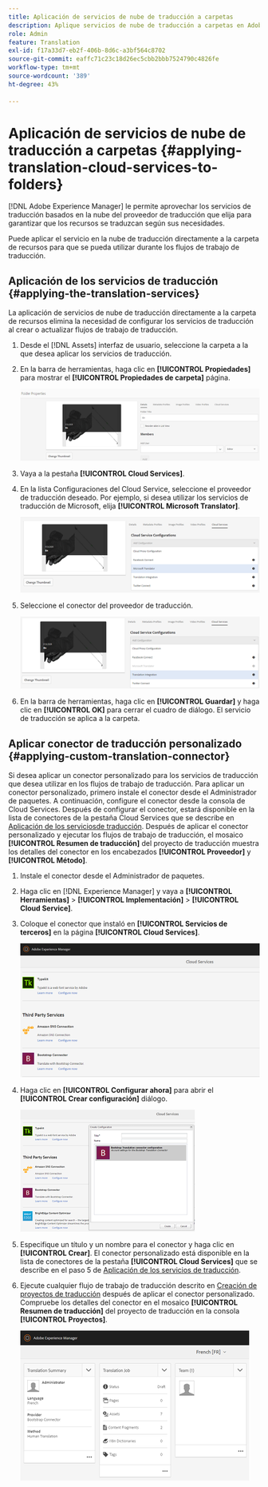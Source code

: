 ```yaml
---
title: Aplicación de servicios de nube de traducción a carpetas
description: Aplique servicios de nube de traducción a carpetas en Adobe Experience Manager.
role: Admin
feature: Translation
exl-id: f17a33d7-eb2f-406b-8d6c-a3bf564c8702
source-git-commit: eaffc71c23c18d26ec5cbb2bbb7524790c4826fe
workflow-type: tm+mt
source-wordcount: '389'
ht-degree: 43%

---
```


# Aplicación de servicios de nube de traducción a carpetas {#applying-translation-cloud-services-to-folders}

[!DNL Adobe Experience Manager] le permite aprovechar los servicios de traducción basados en la nube del proveedor de traducción que elija para garantizar que los recursos se traduzcan según sus necesidades.

Puede aplicar el servicio en la nube de traducción directamente a la carpeta de recursos para que se pueda utilizar durante los flujos de trabajo de traducción.

## Aplicación de los servicios de traducción {#applying-the-translation-services}

La aplicación de servicios de nube de traducción directamente a la carpeta de recursos elimina la necesidad de configurar los servicios de traducción al crear o actualizar flujos de trabajo de traducción.

1. Desde el [!DNL Assets] interfaz de usuario, seleccione la carpeta a la que desea aplicar los servicios de traducción.
1. En la barra de herramientas, haga clic en **[!UICONTROL Propiedades]** para mostrar el **[!UICONTROL Propiedades de carpeta]** página.

   ![chlimage_1-215](assets/chlimage_1-215.png)

1. Vaya a la pestaña **[!UICONTROL Cloud Services]**.
1. En la lista Configuraciones del Cloud Service, seleccione el proveedor de traducción deseado. Por ejemplo, si desea utilizar los servicios de traducción de Microsoft, elija **[!UICONTROL Microsoft Translator]**.

   ![chlimage_1-216](assets/chlimage_1-216.png)

1. Seleccione el conector del proveedor de traducción.

   ![chlimage_1-217](assets/chlimage_1-217.png)

1. En la barra de herramientas, haga clic en **[!UICONTROL Guardar]** y haga clic en **[!UICONTROL OK]** para cerrar el cuadro de diálogo. El servicio de traducción se aplica a la carpeta.

## Aplicar conector de traducción personalizado  {#applying-custom-translation-connector}

Si desea aplicar un conector personalizado para los servicios de traducción que desea utilizar en los flujos de trabajo de traducción. Para aplicar un conector personalizado, primero instale el conector desde el Administrador de paquetes. A continuación, configure el conector desde la consola de Cloud Services. Después de configurar el conector, estará disponible en la lista de conectores de la pestaña Cloud Services que se describe en [Aplicación de los serviciosde traducción](transition-cloud-services.md#applying-the-translation-services). Después de aplicar el conector personalizado y ejecutar los flujos de trabajo de traducción, el mosaico **[!UICONTROL Resumen de traducción]** del proyecto de traducción muestra los detalles del conector en los encabezados **[!UICONTROL Proveedor]** y **[!UICONTROL Método]**.

1. Instale el conector desde el Administrador de paquetes.
1. Haga clic en [!DNL Experience Manager] y vaya a **[!UICONTROL Herramientas]** > **[!UICONTROL Implementación]** > **[!UICONTROL Cloud Service]**.
1. Coloque el conector que instaló en **[!UICONTROL Servicios de terceros]** en la página **[!UICONTROL Cloud Services]**.

   ![chlimage_1-218](assets/chlimage_1-218.png)

1. Haga clic en **[!UICONTROL Configurar ahora]** para abrir el **[!UICONTROL Crear configuración]** diálogo.

   ![chlimage_1-219](assets/chlimage_1-219.png)

1. Especifique un título y un nombre para el conector y haga clic en **[!UICONTROL Crear]**. El conector personalizado está disponible en la lista de conectores de la pestaña **[!UICONTROL Cloud Services]** que se describe en el paso 5 de [Aplicación de los servicios de traducción](#applying-the-translation-services).
1. Ejecute cualquier flujo de trabajo de traducción descrito en [Creación de proyectos de traducción](translation-projects.md) después de aplicar el conector personalizado. Compruebe los detalles del conector en el mosaico **[!UICONTROL Resumen de traducción]** del proyecto de traducción en la consola **[!UICONTROL Proyectos]**.

   ![chlimage_1-220](assets/chlimage_1-220.png)
